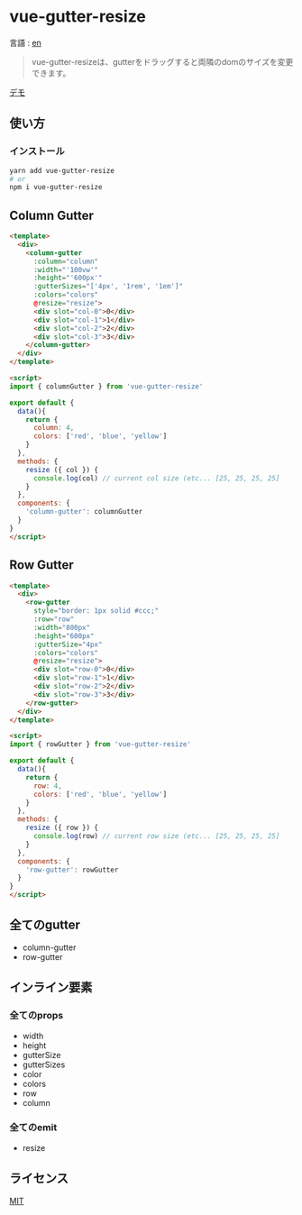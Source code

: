 # vue-gutter-resize
言語 : [en](./README.md)

> vue-gutter-resizeは、gutterをドラッグすると両隣のdomのサイズを変更できます。

[デモ](https://tomatoaiu.github.io/vue-gutter-resize/)

## 使い方
### インストール
```sh
yarn add vue-gutter-resize
# or
npm i vue-gutter-resize
```

## Column Gutter
```html
<template>
  <div>
    <column-gutter
      :column="column"
      :width="'100vw'"
      :height="'600px'"
      :gutterSizes="['4px', '1rem', '1em']"
      :colors="colors"
      @resize="resize">
      <div slot="col-0">0</div>
      <div slot="col-1">1</div>
      <div slot="col-2">2</div>
      <div slot="col-3">3</div>
    </column-gutter>
  </div>
</template>

<script>
import { columnGutter } from 'vue-gutter-resize'

export default {
  data(){
    return {
      column: 4,
      colors: ['red', 'blue', 'yellow']
    }
  },
  methods: {
    resize ({ col }) {
      console.log(col) // current col size (etc... [25, 25, 25, 25]
    }
  },
  components: {
    'column-gutter': columnGutter
  }
}
</script>
```

## Row Gutter
```html
<template>
  <div>
    <row-gutter
      style="border: 1px solid #ccc;"
      :row="row"
      :width="800px"
      :height="600px"
      :gutterSize="4px"
      :colors="colors"
      @resize="resize">
      <div slot="row-0">0</div>
      <div slot="row-1">1</div>
      <div slot="row-2">2</div>
      <div slot="row-3">3</div>
    </row-gutter>
  </div>
</template>

<script>
import { rowGutter } from 'vue-gutter-resize'

export default {
  data(){
    return {
      row: 4,
      colors: ['red', 'blue', 'yellow']
    }
  },
  methods: {
    resize ({ row }) {
      console.log(row) // current row size (etc... [25, 25, 25, 25]
    }
  },
  components: {
    'row-gutter': rowGutter
  }
}
</script>
```

## 全てのgutter
- column-gutter
- row-gutter

## インライン要素
### 全てのprops
- width
- height
- gutterSize
- gutterSizes
- color
- colors
- row
- column

### 全てのemit
- resize

## ライセンス
[MIT](./LICENSE.md)

